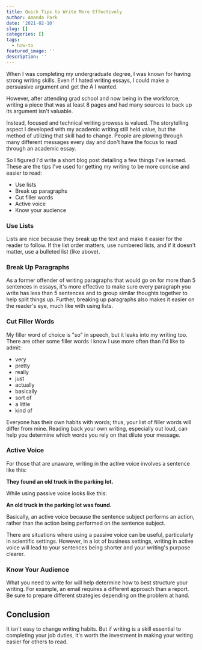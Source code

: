 ```yaml
---
title: Quick Tips to Write More Effectively
author: Amanda Park
date: '2021-02-10'
slug: []
categories: []
tags:
  - how-to
featured_image: ''
description: ''
---
```


When I was completing my undergraduate degree, I was known for having strong writing skills. Even if I hated writing essays, I could make a persuasive argument and get the A I wanted. 

However, after attending grad school and now being in the workforce, writing a piece that was at least 8 pages and had many sources to back up its argument isn't valuable. 

Instead, focused and technical writing prowess is valued. The storytelling aspect I developed with my academic writing still held value, but the method of utilizing that skill had to change. People are plowing through many different messages every day and don't have the focus to read through an academic essay. 

So I figured I'd write a short blog post detailing a few things I've learned. These are the tips I've used for getting my writing to be more concise and easier to read:

* Use lists
* Break up paragraphs
* Cut filler words
* Active voice
* Know your audience

### Use Lists

Lists are nice because they break up the text and make it easier for the reader to follow. If the list order matters, use numbered lists, and if it doesn't matter, use a bulleted list (like above). 

### Break Up Paragraphs

As a former offender of writing paragraphs that would go on for more than 5 sentences in essays, it's more effective to make sure every paragraph you write has less than 5 sentences and to group similar thoughts together to help split things up. Further, breaking up paragraphs also makes it easier on the reader's eye, much like with using lists.

### Cut Filler Words

My filler word of choice is "so" in speech, but it leaks into my writing too. There are other some filler words I know I use more often than I'd like to admit:

* very
* pretty
* really
* just
* actually
* basically
* sort of
* a little
* kind of

Everyone has their own habits with words; thus, your list of filler words will differ from mine. Reading back your own writing, especially out loud, can help you determine which words you rely on that dilute your message.

### Active Voice

For those that are unaware, writing in the active voice involves a sentence like this:

**They found an old truck in the parking lot.**

While using passive voice looks like this:

**An old truck in the parking lot was found.**

Basically, an active voice because the sentence subject performs an action, rather than the action being performed on the sentence subject. 

There are situations where using a passive voice can be useful, particularly in scientific settings. However, in a lot of business settings, writing in active voice will lead to your sentences being shorter and your writing's purpose clearer.

### Know Your Audience

What you need to write for will help determine how to best structure your writing. For example, an email requires a different approach than a report. Be sure to prepare different strategies depending on the problem at hand. 

## Conclusion

It isn't easy to change writing habits. But if writing is a skill essential to completing your job duties, it's worth the investment in making your writing easier for others to read.
